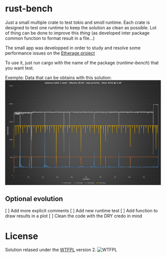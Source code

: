 # rust-bench

Just a small multiple crate to test tokio and smoll runtime. Each crate is designed to test one runtime to keep the solution as clean as possible.
Lot of thing can be done to improve this *thing* (as developed inter package common function to format result in a file...)

The small app was developped in order to study and resolve some performance issues on the [Etherage project](https://github.com/jimy-byerley/etherage)

To use it, just run cargo with the name of the package (*runtime-bench*) that you want test.

Exemple:
Data that can be obtains with this solution:
![chart](doc/results_chart.png)

## Optional evolution

[ ] Add more explicit comments
[ ] Add new runtime test
[ ] Add function to draw results in a plot
[ ] Clean the code with the DRY credo in mind

# License

Solution relased under the [WTFPL](https://www.wtfpl.net/) version 2.
<img src="http://www.wtfpl.net/wp-content/uploads/2012/12/wtfpl-badge-4.png" width="80" height="15" alt="WTFPL" />